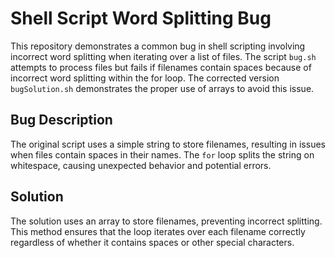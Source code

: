# Shell Script Word Splitting Bug

This repository demonstrates a common bug in shell scripting involving incorrect word splitting when iterating over a list of files. The script `bug.sh` attempts to process files but fails if filenames contain spaces because of incorrect word splitting within the for loop.  The corrected version `bugSolution.sh` demonstrates the proper use of arrays to avoid this issue.

## Bug Description
The original script uses a simple string to store filenames, resulting in issues when files contain spaces in their names. The `for` loop splits the string on whitespace, causing unexpected behavior and potential errors.

## Solution
The solution uses an array to store filenames, preventing incorrect splitting.  This method ensures that the loop iterates over each filename correctly regardless of whether it contains spaces or other special characters.